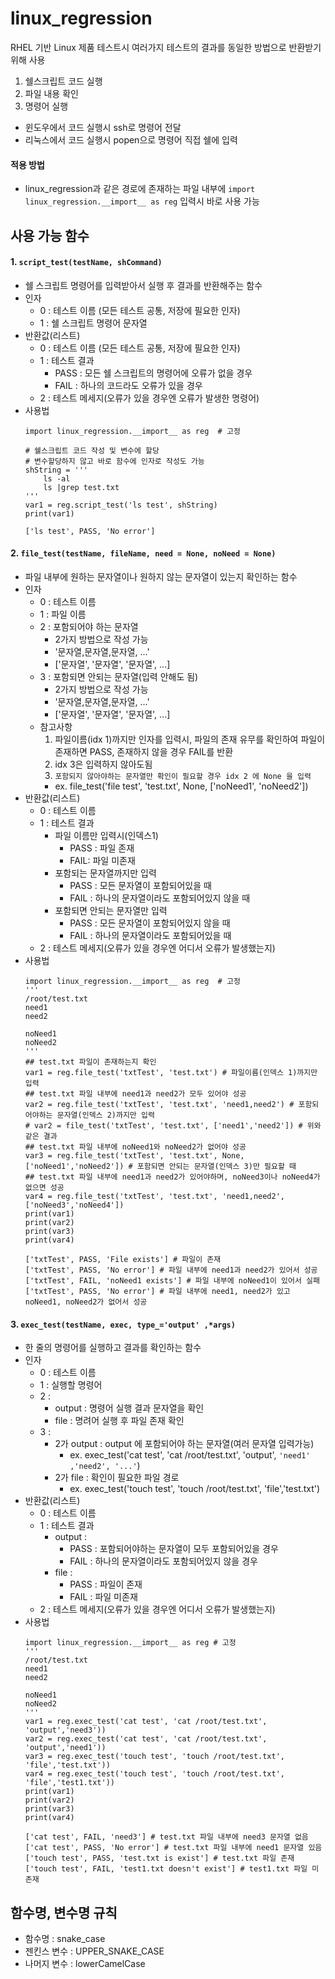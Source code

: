 # linux_regression
RHEL 기반 Linux 제품 테스트시 여러가지 테스트의 결과를 동일한 방법으로 반환받기 위해 사용

1) 쉘스크립트 코드 실행
2) 파일 내용 확인
3) 명령어 실행

- 윈도우에서 코드 실행시 ssh로 명령어 전달
- 리눅스에서 코드 실행시 popen으로 명령어 직접 쉘에 입력
#### 적용 방법
  - linux_regression과 같은 경로에 존재하는 파일 내부에 ` import linux_regression.__import__ as reg ` 입력시 바로 사용 가능
  
## 사용 가능 함수 
#### 1. ` script_test(testName, shCommand) `
  - 쉘 스크립트 명령어를 입력받아서 실행 후 결과를 반환해주는 함수
  - 인자
    - 0 : 테스트 이름 (모든 테스트 공통, 저장에 필요한 인자)
    - 1 : 쉘 스크립트 명령어 문자열
  - 반환값(리스트)
    - 0 : 테스트 이름 (모든 테스트 공통, 저장에 필요한 인자)
    - 1 : 테스트 결과
      - PASS : 모든 쉘 스크립트의 명령어에 오류가 없을 경우
      - FAIL : 하나의 코드라도 오류가 있을 경우
    - 2 : 테스트 메세지(오류가 있을 경우엔 오류가 발생한 명령어)
  - 사용법
    ```
    import linux_regression.__import__ as reg  # 고정

    # 쉘스크립트 코드 작성 및 변수에 할당
    # 변수할당하지 않고 바로 함수에 인자로 작성도 가능
    shString = '''
        ls -al
        ls |grep test.txt
    '''
    var1 = reg.script_test('ls test', shString)    
    print(var1)
    ```
    ```
    ['ls test', PASS, 'No error']
    ```

#### 2. ` file_test(testName, fileName, need = None, noNeed = None) `
  - 파일 내부에 원하는 문자열이나 원하지 않는 문자열이 있는지 확인하는 함수
  - 인자
    - 0 : 테스트 이름
    - 1 : 파일 이름
    - 2 : 포함되어야 하는 문자열
      - 2가지 방법으로 작성 가능
      - '문자열,문자열,문자열, ...'
      - ['문자열', '문자열', '문자열', ...]
    - 3 : 포함되면 안되는 문자열(입력 안해도 됨)
      - 2가지 방법으로 작성 가능
      - '문자열,문자열,문자열, ...'
      - ['문자열', '문자열', '문자열', ...]
    - 참고사항
      1. 파일이름(idx 1)까지만 인자를 입력시, 파일의 존재 유무를 확인하여 파일이 존재하면 PASS, 존재하지 않을 경우 FAIL를 반환
      2. idx 3은 입력하지 않아도됨
      3. `포함되지 않아야하는 문자열만 확인이 필요할 경우 idx 2 에 None 을 입력`
        * ex. file_test('file test', 'test.txt', None, ['noNeed1', 'noNeed2'])
  - 반환값(리스트)
    - 0 : 테스트 이름
    - 1 : 테스트 결과
      - 파일 이름만 입력시(인덱스1)
        - PASS : 파일 존재
        - FAIL: 파일 미존재
      - 포함되는 문자열까지만 입력
        - PASS : 모든 문자열이 포함되어있을 때
        - FAIL : 하나의 문자열이라도 포함되어있지 않을 때 
      - 포함되면 안되는 문자열만 입력
        - PASS : 모든 문자열이 포함되어있지 않을 때
        - FAIL : 하나의 문자열이라도 포함되어있을 때
    - 2 : 테스트 메세지(오류가 있을 경우엔 어디서 오류가 발생했는지)
  - 사용법
    ```
    import linux_regression.__import__ as reg  # 고정
    '''
    /root/test.txt
    need1
    need2

    noNeed1
    noNeed2
    '''
    ## test.txt 파일이 존재하는지 확인
    var1 = reg.file_test('txtTest', 'test.txt') # 파일이름(인덱스 1)까지만 입력
    ## test.txt 파일 내부에 need1과 need2가 모두 있어야 성공
    var2 = reg.file_test('txtTest', 'test.txt', 'need1,need2') # 포함되어야하는 문자열(인덱스 2)까지만 입력
    # var2 = file_test('txtTest', 'test.txt', ['need1','need2']) # 위와 같은 결과
    ## test.txt 파일 내부에 noNeed1와 noNeed2가 없어야 성공
    var3 = reg.file_test('txtTest', 'test.txt', None, ['noNeed1','noNeed2']) # 포함되면 안되는 문자열(인덱스 3)만 필요할 때 
    ## test.txt 파일 내부에 need1과 need2가 있어야하며, noNeed3이나 noNeed4가 없으면 성공
    var4 = reg.file_test('txtTest', 'test.txt', 'need1,need2', ['noNeed3','noNeed4'])
    print(var1)
    print(var2)
    print(var3)
    print(var4)
    ```
    ```
    ['txtTest', PASS, 'File exists'] # 파일이 존재
    ['txtTest', PASS, 'No error'] # 파일 내부에 need1과 need2가 있어서 성공
    ['txtTest', FAIL, 'noNeed1 exists'] # 파일 내부에 noNeed1이 있어서 실패
    ['txtTest', PASS, 'No error'] # 파일 내부에 need1, need2가 있고 noNeed1, noNeed2가 없어서 성공
    ```

#### 3. ` exec_test(testName, exec, type_='output' ,*args) `
  - 한 줄의 명령어를 실행하고 결과를 확인하는 함수
  - 인자
    - 0 : 테스트 이름
    - 1 : 실행할 명령어
    - 2 : 
      - output : 명령어 실행 결과 문자열을 확인
      - file : 명려어 실행 후 파일 존재 확인
    - 3 :
      - 2가 output : output 에 포함되어야 하는 문자열(여러 문자열 입력가능)
        - ex. exec_test('cat test', 'cat /root/test.txt', 'output', `'need1' ,'need2', '...'`)
      - 2가 file : 확인이 필요한 파일 경로
        - ex. exec_test('touch test', 'touch /root/test.txt', 'file','test.txt')
  - 반환값(리스트)
    - 0 : 테스트 이름
    - 1 : 테스트 결과
      - output : 
        - PASS : 포함되어야하는 문자열이 모두 포함되어있을 경우
        - FAIL : 하나의 문자열이라도 포함되어있지 않을 경우
      - file : 
        - PASS : 파일이 존재
        - FAIL : 파일 미존재
    - 2 : 테스트 메세지(오류가 있을 경우엔 어디서 오류가 발생했는지)
  - 사용법
    ```
    import linux_regression.__import__ as reg # 고정
    '''
    /root/test.txt
    need1
    need2

    noNeed1
    noNeed2
    '''    
    var1 = reg.exec_test('cat test', 'cat /root/test.txt', 'output','need3'))
    var2 = reg.exec_test('cat test', 'cat /root/test.txt', 'output','need1'))
    var3 = reg.exec_test('touch test', 'touch /root/test.txt', 'file','test.txt'))
    var4 = reg.exec_test('touch test', 'touch /root/test.txt', 'file','test1.txt'))
    print(var1)
    print(var2)
    print(var3)
    print(var4)
    ```
    ```
    ['cat test', FAIL, 'need3'] # test.txt 파일 내부에 need3 문자열 없음
    ['cat test', PASS, 'No error'] # test.txt 파일 내부에 need1 문자열 있음
    ['touch test', PASS, 'test.txt is exist'] # test.txt 파일 존재
    ['touch test', FAIL, 'test1.txt doesn't exist'] # test1.txt 파일 미존재
    ```

## 함수명, 변수명 규칙
  - 함수명 : snake_case
  - 젠킨스 변수 : UPPER_SNAKE_CASE
  - 나머지 변수 : lowerCamelCase